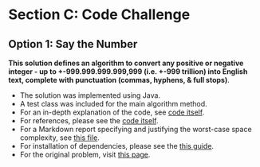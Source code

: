 <h1>Section C: Code Challenge</h1>

## Option 1: Say the Number

**This solution defines an algorithm to convert any positive or negative integer - up to +-999.999.999.999,999 (i.e. +-999 trillion) into English text, complete with punctuation (commas, hyphens, & full stops)**.

* The solution was implemented using Java.
* A test class was included for the main algorithm method.
* For an in-depth explanation of the code, see [code itself](https://github.com/J-E-Foster/Hyperiondev-Take-Home-Test/tree/master/Section%20C:%20Code%20Challenge/src/numberSayer).
* For references, please see the [code itself](https://github.com/J-E-Foster/Hyperiondev-Take-Home-Test/tree/master/Section%20C:%20Code%20Challenge/src/numberSayer).
* For a Markdown report specifying and justifying the worst-case space complexity, see [this file](REPORT.md).
* For installation of dependencies, please see the [this guide]().
* For the original problem, visit [this page]().

